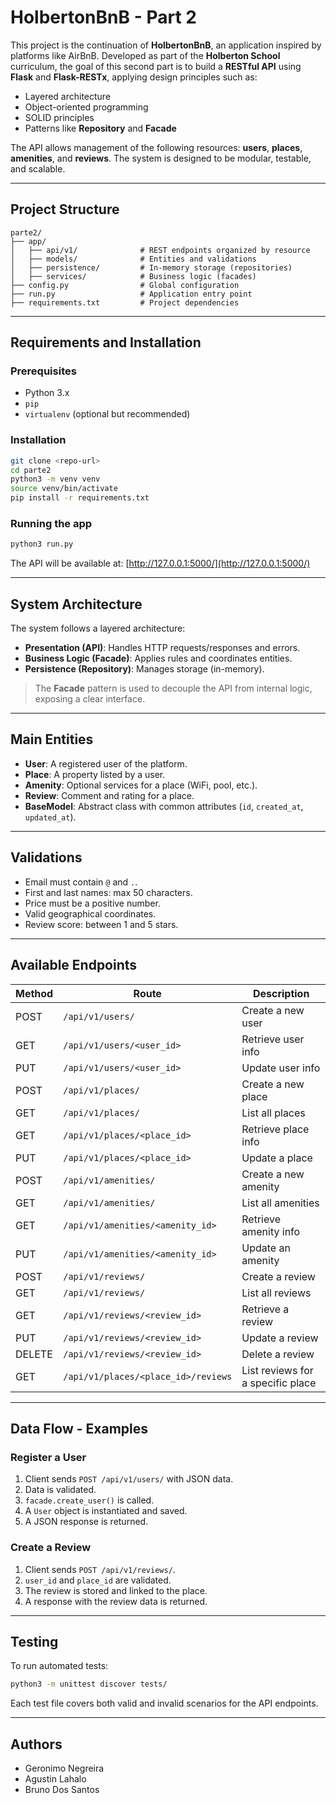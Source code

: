 # HolbertonBnB - Part 2

This project is the continuation of **HolbertonBnB**, an application inspired by platforms like AirBnB. Developed as part of the **Holberton School** curriculum, the goal of this second part is to build a **RESTful API** using **Flask** and **Flask-RESTx**, applying design principles such as:

- Layered architecture
- Object-oriented programming
- SOLID principles
- Patterns like **Repository** and **Facade**

The API allows management of the following resources: **users**, **places**, **amenities**, and **reviews**. The system is designed to be modular, testable, and scalable.

---

## Project Structure

```
parte2/
├── app/
│   ├── api/v1/              # REST endpoints organized by resource
│   ├── models/              # Entities and validations
│   ├── persistence/         # In-memory storage (repositories)
│   ├── services/            # Business logic (facades)
├── config.py                # Global configuration
├── run.py                   # Application entry point
├── requirements.txt         # Project dependencies
```

---

## Requirements and Installation

### Prerequisites

- Python 3.x  
- `pip`  
- `virtualenv` (optional but recommended)

### Installation

```bash
git clone <repo-url>
cd parte2
python3 -m venv venv
source venv/bin/activate
pip install -r requirements.txt
```

### Running the app

```bash
python3 run.py
```

The API will be available at: [http://127.0.0.1:5000/](http://127.0.0.1:5000/)

---

## System Architecture

The system follows a layered architecture:

- **Presentation (API)**: Handles HTTP requests/responses and errors.
- **Business Logic (Facade)**: Applies rules and coordinates entities.
- **Persistence (Repository)**: Manages storage (in-memory).

> The **Facade** pattern is used to decouple the API from internal logic, exposing a clear interface.

---

## Main Entities

- **User**: A registered user of the platform.
- **Place**: A property listed by a user.
- **Amenity**: Optional services for a place (WiFi, pool, etc.).
- **Review**: Comment and rating for a place.
- **BaseModel**: Abstract class with common attributes (`id`, `created_at`, `updated_at`).

---

## Validations

- Email must contain `@` and `.`.
- First and last names: max 50 characters.
- Price must be a positive number.
- Valid geographical coordinates.
- Review score: between 1 and 5 stars.

---

## Available Endpoints

| Method | Route                                      | Description                            |
|--------|--------------------------------------------|----------------------------------------|
| POST   | `/api/v1/users/`                           | Create a new user                      |
| GET    | `/api/v1/users/<user_id>`                  | Retrieve user info                     |
| PUT    | `/api/v1/users/<user_id>`                  | Update user info                       |
| POST   | `/api/v1/places/`                          | Create a new place                     |
| GET    | `/api/v1/places/`                          | List all places                        |
| GET    | `/api/v1/places/<place_id>`                | Retrieve place info                    |
| PUT    | `/api/v1/places/<place_id>`                | Update a place                         |
| POST   | `/api/v1/amenities/`                       | Create a new amenity                   |
| GET    | `/api/v1/amenities/`                       | List all amenities                     |
| GET    | `/api/v1/amenities/<amenity_id>`           | Retrieve amenity info                  |
| PUT    | `/api/v1/amenities/<amenity_id>`           | Update an amenity                      |
| POST   | `/api/v1/reviews/`                         | Create a review                        |
| GET    | `/api/v1/reviews/`                         | List all reviews                       |
| GET    | `/api/v1/reviews/<review_id>`              | Retrieve a review                      |
| PUT    | `/api/v1/reviews/<review_id>`              | Update a review                        |
| DELETE | `/api/v1/reviews/<review_id>`              | Delete a review                        |
| GET    | `/api/v1/places/<place_id>/reviews`        | List reviews for a specific place      |

---

## Data Flow - Examples

### Register a User

1. Client sends `POST /api/v1/users/` with JSON data.
2. Data is validated.
3. `facade.create_user()` is called.
4. A `User` object is instantiated and saved.
5. A JSON response is returned.

### Create a Review

1. Client sends `POST /api/v1/reviews/`.
2. `user_id` and `place_id` are validated.
3. The review is stored and linked to the place.
4. A response with the review data is returned.

---

## Testing

To run automated tests:

```bash
python3 -m unittest discover tests/
```

Each test file covers both valid and invalid scenarios for the API endpoints.

---

## Authors

- Geronimo Negreira
- Agustin Lahalo 
- Bruno Dos Santos
